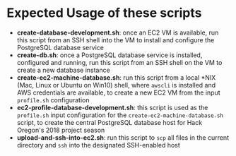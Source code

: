 # Expected Usage of these scripts

* **create-database-development.sh**: once an EC2 VM is available, run this script from an SSH shell into the VM to install and configure the PostgreSQL database service
* **create-db.sh**: once a PostgreSQL database service is installed, configured and running, run this script from an SSH shell on the VM to create a new database instance
* **create-ec2-machine-database.sh**: run this script from a local *NIX (Mac, Linux or Ubuntu on Win10) shell, where `awscli` is installed and AWS credentials are available, to create a new EC2 VM from the input `profile.sh` configuration
* **ec2-profile-database-development.sh**: this script is used as the `profile.sh` input configuration for the `create-ec2-machine-database.sh` script, to create the central PostgreSQL database host for Hack Oregon's 2018 project season
* **upload-and-ssh-into-ec2.sh**: run this script to `scp` all files in the current directory and `ssh` into the designated SSH-enabled host
